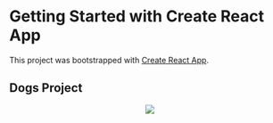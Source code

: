 # Getting Started with Create React App

This project was bootstrapped with [Create React App](https://github.com/facebook/create-react-app).

## Dogs Project

<p align="center">
  <img src="https://cdn.discordapp.com/attachments/260142920068235264/783461487355494430/unknown.png">
</p>
